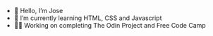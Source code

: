 - 👋 Hello, I’m Jose 
- 🌱 I’m currently learning HTML, CSS and Javascript    
-  🧑‍💻 Working on completing The Odin Project and Free Code Camp     
<!---     
Jose-Flor/Jose-Flor is a ✨ special ✨ repository because its `README.md` (this file) appears on your GitHub profile.
You can click the Preview link to take a look at your changes.
--->
